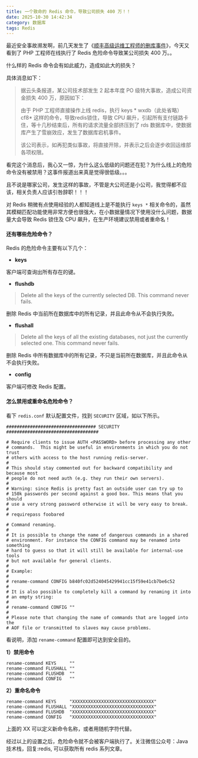 ```yaml
---
title: 一个致命的 Redis 命令，导致公司损失 400 万！！
date: 2025-10-30 14:42:34
category: 数据库
tags: Redis
---
```


最近安全事故濒发啊，前几天发生了《[顺丰高级运维工程师的删库事件](https://mp.weixin.qq.com/s/51ti1Tn4OcD5ZKYYFG91dg)》，今天又看到了 PHP 工程师在线执行了 Redis 危险命令导致某公司损失 400 万。。

什么样的 Redis 命令会有如此威力，造成如此大的损失？

具体消息如下：

> 据云头条报道，某公司技术部发生 2 起本年度 PO 级特大事故，造成公司资金损失 400 万，原因如下：
> 
> 由于 PHP 工程师直接操作上线 redis，执行 keys * wxdb（此处省略）cf8* 这样的命令，导致redis锁住，导致 CPU 飙升，引起所有支付链路卡住，等十几秒结束后，所有的请求流量全部挤压到了 rds 数据库中，使数据库产生了雪崩效应，发生了数据库宕机事件。
> 
> 该公司表示，如再犯类似事故，将直接开除，并表示之后会逐步收回运维部各项权限。

看完这个消息后，我心又一惊，为什么这么低级的问题还在犯？为什么线上的危险命令没有被禁用？这事件报道出来真是觉得很低级。。。

且不说是哪家公司，发生这样的事故，不管是大公司还是小公司，我觉得都不应该，相关负责人应该引咎辞职！！！

对 Redis 稍微有点使用经验的人都知道线上是不能执行 `keys *` 相关命令的，虽然其模糊匹配功能使用非常方便也很强大，在小数据量情况下使用没什么问题，数据量大会导致 Redis 锁住及 CPU 飙升，在生产环境建议禁用或者重命名！


#### 还有哪些危险命令？

Redis 的危险命令主要有以下几个：

- **keys**

客户端可查询出所有存在的键。

- **flushdb**

> Delete all the keys of the currently selected DB. This command never fails.

删除 Redis 中当前所在数据库中的所有记录，并且此命令从不会执行失败。

- **flushall**

> Delete all the keys of all the existing databases, not just the currently selected one. This command never fails.

删除 Redis 中所有数据库中的所有记录，不只是当前所在数据库，并且此命令从不会执行失败。

- **config**

客户端可修改 Redis 配置。

#### 怎么禁用或重命名危险命令？

看下 `redis.conf` 默认配置文件，找到 `SECURITY` 区域，如以下所示。

```
################################## SECURITY ###################################

# Require clients to issue AUTH <PASSWORD> before processing any other
# commands.  This might be useful in environments in which you do not trust
# others with access to the host running redis-server.
#
# This should stay commented out for backward compatibility and because most
# people do not need auth (e.g. they run their own servers).
#
# Warning: since Redis is pretty fast an outside user can try up to
# 150k passwords per second against a good box. This means that you should
# use a very strong password otherwise it will be very easy to break.
#
# requirepass foobared

# Command renaming.
#
# It is possible to change the name of dangerous commands in a shared
# environment. For instance the CONFIG command may be renamed into something
# hard to guess so that it will still be available for internal-use tools
# but not available for general clients.
#
# Example:
#
# rename-command CONFIG b840fc02d524045429941cc15f59e41cb7be6c52
#
# It is also possible to completely kill a command by renaming it into
# an empty string:
#
# rename-command CONFIG ""
#
# Please note that changing the name of commands that are logged into the
# AOF file or transmitted to slaves may cause problems.
```

看说明，添加 `rename-command` 配置即可达到安全目的。

**1）禁用命令**

```
rename-command KEYS     ""
rename-command FLUSHALL ""
rename-command FLUSHDB  ""
rename-command CONFIG   ""
```


**2）重命名命令**

```
rename-command KEYS     "XXXXXXXXXXXXXXXXXXXXXXXXXXXXXXX"
rename-command FLUSHALL "XXXXXXXXXXXXXXXXXXXXXXXXXXXXXXX"
rename-command FLUSHDB  "XXXXXXXXXXXXXXXXXXXXXXXXXXXXXXX"
rename-command CONFIG   "XXXXXXXXXXXXXXXXXXXXXXXXXXXXXXX"
```

上面的 XX 可以定义新命令名称，或者用随机字符代替。

经过以上的设置之后，危险命令就不会被客户端执行了。关注微信公众号：Java技术栈，回复:redis, 可以获取所有 redis 系列文章。
